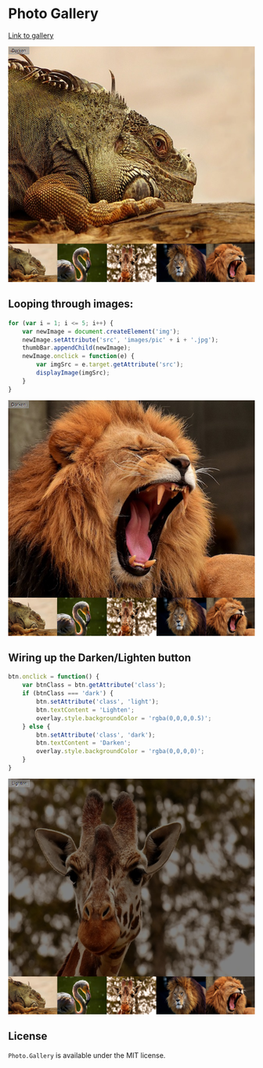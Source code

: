 # Photo Gallery 

[Link to gallery](https://coffeina.github.io/Photo.Gallery/)
<p align="center">
  <img width="640" height="480" src="assets/1.png">
</p>

## Looping through images:

```javascript
for (var i = 1; i <= 5; i++) {
    var newImage = document.createElement('img');
    newImage.setAttribute('src', 'images/pic' + i + '.jpg');
    thumbBar.appendChild(newImage);
    newImage.onclick = function(e) {
        var imgSrc = e.target.getAttribute('src');
        displayImage(imgSrc);
    }
}
```
<p align="center">
    <img width="640" height="480" src="assets/2.png">
</p>

##  Wiring up the Darken/Lighten button

```javascript
btn.onclick = function() {
    var btnClass = btn.getAttribute('class');
    if (btnClass === 'dark') {
        btn.setAttribute('class', 'light');
        btn.textContent = 'Lighten';
        overlay.style.backgroundColor = 'rgba(0,0,0,0.5)';
    } else {
        btn.setAttribute('class', 'dark');
        btn.textContent = 'Darken';
        overlay.style.backgroundColor = 'rgba(0,0,0,0)';
    }
}
```

<p align="center">
    <img width="640" height="480" src="assets/3.png">
</p>


## License

`Photo.Gallery` is available under the MIT license.